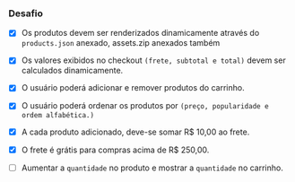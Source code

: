 ### Desafio

- [x] Os produtos devem ser renderizados dinamicamente através do `products.json` anexado, assets.zip anexados também

- [x] Os valores exibidos no checkout `(frete, subtotal e total)` devem ser calculados dinamicamente.

- [x] O usuário poderá adicionar e remover produtos do carrinho.

- [x] O usuário poderá ordenar os produtos por `(preço, popularidade e ordem alfabética.)`

- [x] A cada produto adicionado, deve-se somar R$ 10,00 ao frete.

- [x] O frete é grátis para compras acima de R$ 250,00.

- [ ] Aumentar a `quantidade` no produto e mostrar a `quantidade` no carrinho.
